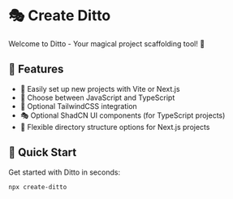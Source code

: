 # 🎭 Create Ditto

Welcome to Ditto - Your magical project scaffolding tool! 🚀

## 🌟 Features

- 🔧 Easily set up new projects with Vite or Next.js
- 🎨 Choose between JavaScript and TypeScript
- 🌈 Optional TailwindCSS integration
- 🎭 Optional ShadCN UI components (for TypeScript projects)
- 📁 Flexible directory structure options for Next.js projects

## 🚀 Quick Start

Get started with Ditto in seconds:

```bash
npx create-ditto
```
